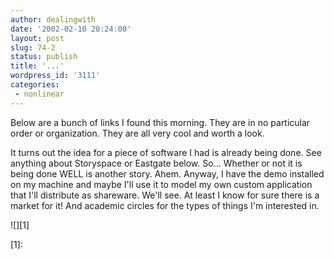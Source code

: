 ```yaml
---
author: dealingwith
date: '2002-02-10 20:24:00'
layout: post
slug: 74-2
status: publish
title: '...'
wordpress_id: '3111'
categories:
 - nonlinear
---
```


Below are a bunch of links I found this morning. They are in no particular
order or organization. They are all very cool and worth a look.


It turns out the idea for a piece of software I had is already being done. See
anything about Storyspace or Eastgate below. So... Whether or not it is being
done WELL is another story. Ahem. Anyway, I have the demo installed on my
machine and maybe I'll use it to model my own custom application that I'll
distribute as shareware. We'll see. At least I know for sure there is a market
for it! And academic circles for the types of things I'm interested in.

![][1]

   [1]:

